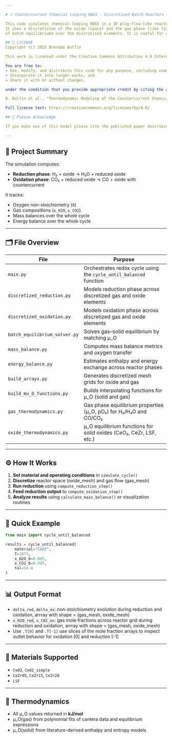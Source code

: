 ```yaml
---

# 🔥 Countercurrent Chemical Looping RWGS - Discretized Batch Reactors Simulation

This code simulates chemical-looping RWGS in a 1D plug-flow-like reactor with oxides including LSF and CeO2 based oxides.
It uses a discretizion of the oxide (space) and the gas phase (like time discritization) and then solves a sequential series 
of batch equilibriums over the discritised elements. It is useful for quickly simulating thermodynamic limits. 

## 📄 LICENSE
Copyright (c) 2025 Brendan Bulfin

This work is licensed under the Creative Commons Attribution 4.0 International License (CC BY 4.0).

You are free to:
- Use, modify, and distribute this code for any purpose, including commercial applications,
- Incorporate it into larger works, and
- Share it with or without changes,

under the condition that you provide appropriate credit by citing the associated publication:

B. Bulfin et al., "Thermodynamic Modeling of the Countercurrent Chemical Looping Reverse Water Gas Shift Process for Redox Material Screening", Chemical Engineering Journal, 2025. https://doi.org/XXXXXXX

Full license text: https://creativecommons.org/licenses/by/4.0/

## 📄 Please Ackowledge

If you make use of this model please cite the published paper describing it [Add citation], and both the materials source data and model (e.g., Bulfin 2016 model, Kuhn 2011 data).

---
```


## 📘 Project Summary

The simulation computes:
- **Reduction phase**: H₂ + oxide → H₂O + reduced oxide
- **Oxidation phase**: CO₂ + reduced oxide → CO + oxide with countercurrent

It tracks:
- Oxygen non-stoichiometry (`δ`)
- Gas compositions (`x_H2O`, `x_CO2`)
- Mass balances over the whole cycle
- Energy balance over the whole cycle


---

## 🗂 File Overview

| File                            | Purpose                                                                 |
|---------------------------------|-------------------------------------------------------------------------|
| `main.py`                       | Orchestrates redox cycle using the `cycle_until_balanced` function     |
| `discretized_reduction.py`     | Models reduction phase across discretized gas and oxide elements       |
| `discretized_oxidation.py`     | Models oxidation phase across discretized gas and oxide elements       |
| `batch_equilibrium_solver.py`  | Solves gas–solid equilibrium by matching μ_O                           |
| `mass_balance.py`              | Computes mass balance metrics and oxygen transfer                      |
| `energy_balance.py`            | Estimates enthalpy and energy exchange across reactor phases           |
| `build_arrays.py`              | Generates discretized mesh grids for oxide and gas                     |
| `build_mu_O_functions.py`      | Builds interpolating functions for μ_O (solid and gas)                 |
| `gas_thermodynamics.py`        | Gas phase equilibrium properties (μ_O, pO₂) for H₂/H₂O and CO/CO₂      |
| `oxide_thermodynamics.py`      | μ_O equilibrium functions for solid oxides (CeO₂, CeZr, LSF, etc.)     |

---

## ⚙️ How It Works

1. **Set material and operating conditions** in `simulate_cycle()`
2. **Discretize** reactor space (oxide_mesh) and gas flow (gas_mesh)
3. **Run reduction** using `compute_reduction_step()`
4. **Feed reduction output** to `compute_oxidation_step()`
5. **Analyze results** using `calculate_mass_balance()` or visualization routines

---

## 🚀 Quick Example

```python
from main import cycle_until_balanced

results = cycle_until_balanced(
    material="CeO2",
    T=1073,
    x_H2O_0=0.005,
    x_CO2_0=0.995,
    tol=1e-4
)
```

---

## 📊 Output Format

- `delta_red`, `delta_ox`: non-stoichiometry evolution during reduction and oxidation, arrray with shape = (gas_mesh, oxide_mesh)
- `x_H2O_red`, `x_CO2_ox`: gas mole fractions across reactor grid during reduction and oxidation,  arrray with shape = (gas_mesh, oxide_mesh)
- Use `.T[0]` and `.T[-1]` use slices of the mole fraction arrays to inspect outlet behavior for oxidation [0] and reduction [-1]

---

## 🧪 Materials Supported

- `CeO2`, `CeO2_simple`
- `CeZr05`, `CeZr15`, `CeZr20`
- `LSF`

---

## 📐 Thermodynamics

- All μ_O values returned in **kJ/mol**
- μ_O(gas) from polynomial fits of cantera data and equilibrium expressions
- μ_O(solid) from literature-derived enthalpy and entropy models
